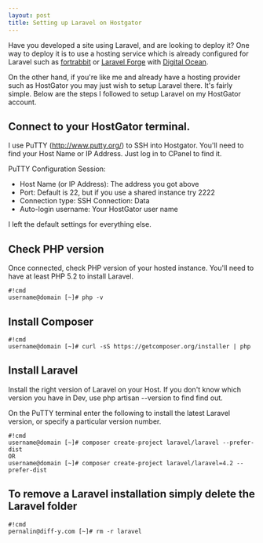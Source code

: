 ```yaml
---
layout: post
title: Setting up Laravel on Hostgator
---
```


Have you developed a site using Laravel, and are looking to deploy it? One way to deploy it is to use a hosting 
service which is already configured for Laravel such as [fortrabbit](http://www.fortrabbit.com/) or [Laravel Forge](https://forge.laravel.com/) with [Digital Ocean](https://www.digitalocean.com/).

On the other hand, if you're like me and already have a hosting provider such as HostGator you may just wish to setup 
Laravel there. It's fairly simple. Below are the steps I followed to setup Laravel on my HostGator 
account.

## Connect to your HostGator terminal. 
I use PuTTY (http://www.putty.org/) to SSH into Hostgator. You'll need to find your Host 
Name or IP Address. Just log in to CPanel to find it.

PuTTY Configuration
Session:
- Host Name (or IP Address): The address you got above
- Port: Default is 22, but if you use a shared instance try 2222
- Connection type: SSH
Connection: Data
- Auto-login username: Your HostGator user name

I left the default settings for everything else.

## Check PHP version

Once connected, check PHP version of your hosted instance. You'll need to have at least PHP 5.2 to install Laravel.
```
#!cmd
username@domain [~]# php -v
```

## Install Composer
```
#!cmd
username@domain [~]# curl -sS https://getcomposer.org/installer | php
```

## Install Laravel
Install the right version of Laravel on your Host. If you don't know which version you have in Dev, use php artisan 
--version to find find out.

On the PuTTY terminal enter the following to install the latest Laravel version, or specify a particular version number.
 ```
#!cmd
username@domain [~]# composer create-project laravel/laravel --prefer-dist
OR
username@domain [~]# composer create-project laravel/laravel=4.2 --prefer-dist
```


## To remove a Laravel installation simply delete the Laravel folder
```
#!cmd
pernalin@diff-y.com [~]# rm -r laravel
```